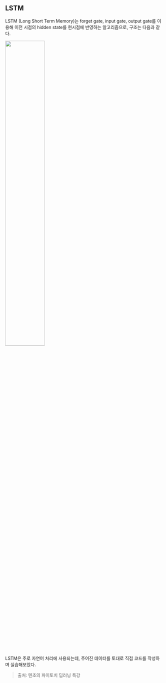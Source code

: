 ## LSTM

LSTM (Long Short Term Memory)는 forget gate, input gate, output gate를 이용해 이전 시점의 hidden state를 현시점에 반영하는 알고리즘으로, 구조는 다음과 같다.

<img src="https://github.com/mathdoyun/LSTM/assets/135238974/b98c7b46-09a4-4acb-8b7e-67382b3b5a5b" height="50%" width="50%"/>  
  
LSTM은 주로 자연어 처리에 사용되는데, 주어진 데이터를 토대로 직접 코드를 작성하며 실습해보았다.

> 출처: 텐초의 파이토치 딥러닝 특강
